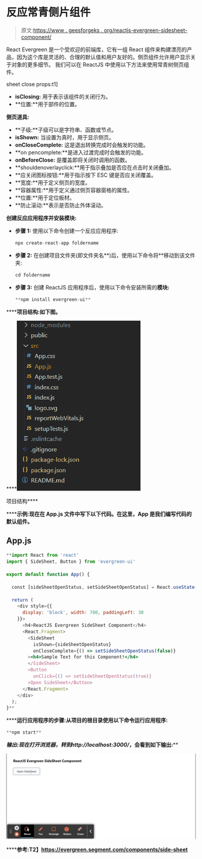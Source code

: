# 反应常青侧片组件

> 原文:[https://www . geesforgeks . org/reactjs-evergreen-sidesheet-component/](https://www.geeksforgeeks.org/reactjs-evergreen-sidesheet-component/)

React Evergreen 是一个受欢迎的前端库，它有一组 React 组件来构建漂亮的产品，因为这个库是灵活的、合理的默认值和用户友好的。侧页组件允许用户显示关于对象的更多细节。 我们可以在 ReactJS 中使用以下方法来使用常青树侧页组件。

sheet close props:t1]

*   **isClosing:** 用于表示该组件的关闭行为。
*   **位置:**用于部件的位置。

**侧页道具:**

*   **子级:**子级可以是字符串、函数或节点。
*   **isShown:** 当设置为真时，用于显示侧页。
*   **onCloseComplete:** 这是退出转换完成时会触发的功能。
*   **on pencomplete:**是进入过渡完成时会触发的功能。
*   **onBeforeClose:** 是覆盖即将关闭时调用的函数。
*   **shouldenoverlayclick:**用于指示叠加是否应在点击时关闭叠加。
*   **应关闭图标按钮:**用于指示按下 ESC 键是否应关闭覆盖。
*   **宽度:**用于定义侧页的宽度。
*   **容器属性:**用于定义通过侧页容器窗格的属性。
*   **位置:**用于定位板材。
*   **防止滚动:**表示是否防止外体滚动。

**创建反应应用程序并安装模块:**

*   **步骤 1:** 使用以下命令创建一个反应应用程序:

    ```jsx
    npx create-react-app foldername
    ```

*   **步骤 2:** 在创建项目文件夹(即文件夹名**)后，使用以下命令将**移动到该文件夹:

    ```jsx
    cd foldername
    ```

*   **步骤 3:** 创建 ReactJS 应用程序后，使用以下命令安装所需的****模块:****

    ```jsx
    **npm install evergreen-ui**
    ```

******项目结构:**如下图。****

****![](img/f04ae0d8b722a9fff0bd9bd138b29c23.png)

项目结构**** 

******示例:**现在在 **App.js** 文件中写下以下代码。在这里，App 是我们编写代码的默认组件。****

## ****App.js****

```jsx
**import React from 'react'
import { SideSheet, Button } from 'evergreen-ui'

export default function App() {

  const [sideSheetOpenStatus, setSideSheetOpenStatus] = React.useState(false)

  return (
    <div style={{
      display: 'block', width: 700, paddingLeft: 30
    }}>
      <h4>ReactJS Evergreen SideSheet Component</h4>
      <React.Fragment>
        <SideSheet
          isShown={sideSheetOpenStatus}
          onCloseComplete={() => setSideSheetOpenStatus(false)}
        ><h4>Sample Text for this Component!</h4>
        </SideSheet>
        <Button
          onClick={() => setSideSheetOpenStatus(true)}
        >Open SideSheet</Button>
      </React.Fragment>
    </div>
  );
}**
```

******运行应用程序的步骤:**从项目的根目录使用以下命令运行应用程序:****

```jsx
**npm start**
```

******输出:**现在打开浏览器，转到***http://localhost:3000/***，会看到如下输出:****

****![](img/b2b108013013a0e083bdf7e27700cf37.png)****

******参考:**T2】https://evergreen.segment.com/components/side-sheet****
